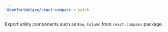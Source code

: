 ```yaml
---
'@comfortdelgro/react-compass': patch
---
```


Export utility components such as `Row`, `Column` from `react-compass` package.
